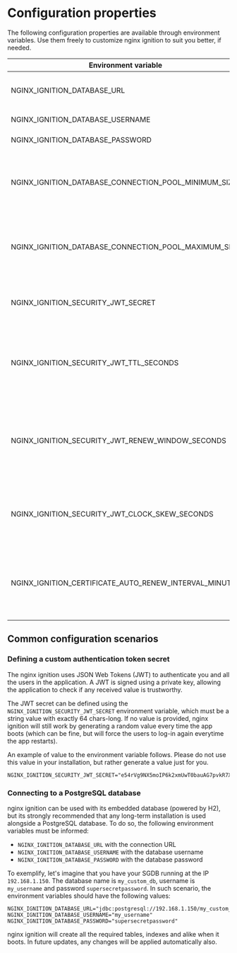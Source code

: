 # Configuration properties 

The following configuration properties are available through environment variables. Use them freely to customize
nginx ignition to suit you better, if needed.

| Environment variable                                   | Description                                                                                        | Example                                    | Default value                                |
|--------------------------------------------------------|----------------------------------------------------------------------------------------------------|--------------------------------------------|----------------------------------------------|
| NGINX_IGNITION_DATABASE_URL                            | Connection URL (JDBC formatted) to the database                                                    | jdbc:postgresql://localhost/nginx_ignition | jdbc:h2:mem:nginx-ignition;DB_CLOSE_DELAY=-1 |
| NGINX_IGNITION_DATABASE_USERNAME                       | Database username                                                                                  | postgres                                   | sa                                           |
| NGINX_IGNITION_DATABASE_PASSWORD                       | Database username                                                                                  | postgres                                   |                                              |
| NGINX_IGNITION_DATABASE_CONNECTION_POOL_MINIMUM_SIZE   | Minimum amount of database connections tha the app will keep open                                  | 1                                          | 1                                            |
| NGINX_IGNITION_DATABASE_CONNECTION_POOL_MAXIMUM_SIZE   | Maximum amount of database connections tha the app will open at any time                           | 10                                         | 10                                           |
| NGINX_IGNITION_SECURITY_JWT_SECRET                     | Secret key (64 chars long) for the authentication tokens                                           |                                            |                                              |
| NGINX_IGNITION_SECURITY_JWT_TTL_SECONDS                | Amount of seconds that an authentication token will be valid before logout by inactivity           | 3600                                       | 3600                                         |
| NGINX_IGNITION_SECURITY_JWT_RENEW_WINDOW_SECONDS       | Amount of seconds that an authentication token will be automatically renewed before its expiration | 900                                        | 900                                          |
| NGINX_IGNITION_SECURITY_JWT_CLOCK_SKEW_SECONDS         | Amount of seconds that the token's dates can variate from the server dates                         | 60                                         | 60                                           |
| NGINX_IGNITION_CERTIFICATE_AUTO_RENEW_INTERVAL_MINUTES | Amount of minutes between the SSL certificates auto renew procedures executions                    | 60                                         | 60                                           |

## Common configuration scenarios

### Defining a custom authentication token secret
The nginx ignition uses JSON Web Tokens (JWT) to authenticate you and all the users in the application. A JWT is signed
using a private key, allowing the application to check if any received value is trustworthy.

The JWT secret can be defined using the `NGINX_IGNITION_SECURITY_JWT_SECRET` environment variable, which must be
a string value with exactly 64 chars-long. If no value is provided, nginx ignition will still work by generating a 
random value every time the app boots (which can be fine, but will force the users to log-in again everytime the
app restarts).

An example of value to the environment variable follows. Please do not use this value in your installation, but rather
generate a value just for you.

```shell
NGINX_IGNITION_SECURITY_JWT_SECRET="e54rVg9NX5moIP6k2xmUwT0bauAG7pvkR7XI7ygJ6jz0T50huvujCdW4ym6mOjAy"
```

### Connecting to a PostgreSQL database

nginx ignition can be used with its embedded database (powered by H2), but its strongly recommended that any long-term
installation is used alongside a PostgreSQL database. To do so, the following environment variables must be informed:

- `NGINX_IGNITION_DATABASE_URL` with the connection URL
- `NGINX_IGNITION_DATABASE_USERNAME` with the database username
- `NGINX_IGNITION_DATABASE_PASSWORD` with the database password

To exemplify, let's imagine that you have your SGDB running at the IP  `192.168.1.150`. The database name is 
`my_custom_db`, username is `my_username` and password `supersecretpassword`. In such scenario, the environment 
variables should have the following values:

```shell
NGINX_IGNITION_DATABASE_URL="jdbc:postgresql://192.168.1.150/my_custom_db"
NGINX_IGNITION_DATABASE_USERNAME="my_username"
NGINX_IGNITION_DATABASE_PASSWORD="supersecretpassword"
```

nginx ignition will create all the required tables, indexes and alike when it boots. In future updates, any changes
will be applied automatically also.
